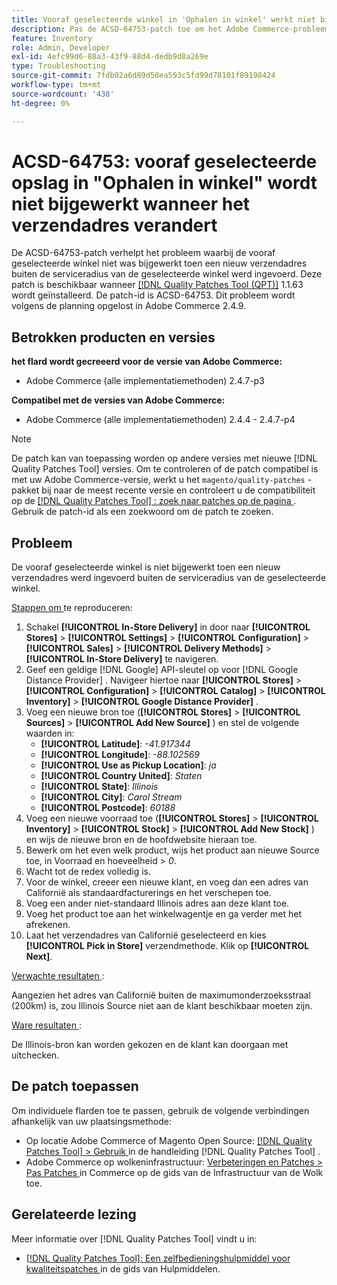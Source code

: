 ```yaml
---
title: Vooraf geselecteerde winkel in 'Ophalen in winkel' werkt niet bij wanneer het verzendadres verandert
description: Pas de ACSD-64753-patch toe om het Adobe Commerce-probleem op te lossen waarbij de vooraf geselecteerde winkel niet werd bijgewerkt toen een nieuw verzendadres buiten de serviceradius van de geselecteerde winkel werd ingevoerd.
feature: Inventory
role: Admin, Developer
exl-id: 4efc99d6-88a3-43f9-88d4-dedb9d8a269e
type: Troubleshooting
source-git-commit: 7fdb02a6d89d50ea593c5fd99d78101f89198424
workflow-type: tm+mt
source-wordcount: '438'
ht-degree: 0%

---
```


# ACSD-64753: vooraf geselecteerde opslag in &quot;Ophalen in winkel&quot; wordt niet bijgewerkt wanneer het verzendadres verandert

De ACSD-64753-patch verhelpt het probleem waarbij de vooraf geselecteerde winkel niet was bijgewerkt toen een nieuw verzendadres buiten de serviceradius van de geselecteerde winkel werd ingevoerd. Deze patch is beschikbaar wanneer [[!DNL Quality Patches Tool (QPT)]](/help/tools/quality-patches-tool/quality-patches-tool-to-self-serve-quality-patches.md) 1.1.63 wordt geïnstalleerd. De patch-id is ACSD-64753. Dit probleem wordt volgens de planning opgelost in Adobe Commerce 2.4.9.

## Betrokken producten en versies

**het flard wordt gecreeerd voor de versie van Adobe Commerce:**

* Adobe Commerce (alle implementatiemethoden) 2.4.7-p3

**Compatibel met de versies van Adobe Commerce:**

* Adobe Commerce (alle implementatiemethoden) 2.4.4 - 2.4.7-p4

>[!NOTE]
>
>De patch kan van toepassing worden op andere versies met nieuwe [!DNL Quality Patches Tool] versies. Om te controleren of de patch compatibel is met uw Adobe Commerce-versie, werkt u het `magento/quality-patches` -pakket bij naar de meest recente versie en controleert u de compatibiliteit op de [[!DNL Quality Patches Tool] : zoek naar patches op de pagina ](https://experienceleague.adobe.com/tools/commerce-quality-patches/index.html?lang=nl-NL) . Gebruik de patch-id als een zoekwoord om de patch te zoeken.

## Probleem

De vooraf geselecteerde winkel is niet bijgewerkt toen een nieuw verzendadres werd ingevoerd buiten de serviceradius van de geselecteerde winkel.

<u> Stappen om </u> te reproduceren:

1. Schakel **[!UICONTROL In-Store Delivery]** in door naar **[!UICONTROL Stores]** > **[!UICONTROL Settings]** > **[!UICONTROL Configuration]** > **[!UICONTROL Sales]** > **[!UICONTROL Delivery Methods]** > **[!UICONTROL In-Store Delivery]** te navigeren.
1. Geef een geldige [!DNL Google] API-sleutel op voor [!DNL Google Distance Provider] . Navigeer hiertoe naar **[!UICONTROL Stores]** > **[!UICONTROL Configuration]** > **[!UICONTROL Catalog]** > **[!UICONTROL Inventory]** > **[!UICONTROL Google Distance Provider]** .
1. Voeg een nieuwe bron toe (**[!UICONTROL Stores]** > **[!UICONTROL Sources]** > **[!UICONTROL Add New Source]** ) en stel de volgende waarden in:
   * **[!UICONTROL Latitude]**: *-41.917344*
   * **[!UICONTROL Longitude]**: *-88.102569*
   * **[!UICONTROL Use as Pickup Location]**: *ja*
   * **[!UICONTROL Country United]**: *Staten*
   * **[!UICONTROL State]**: *Illinois*
   * **[!UICONTROL City]**: *Carol Stream*
   * **[!UICONTROL Postcode]**: *60188*
1. Voeg een nieuwe voorraad toe (**[!UICONTROL Stores]** > **[!UICONTROL Inventory]** > **[!UICONTROL Stock]** > **[!UICONTROL Add New Stock]** ) en wijs de nieuwe bron en de hoofdwebsite hieraan toe.
1. Bewerk om het even welk product, wijs het product aan nieuwe Source toe, in Voorraad en hoeveelheid > *0*.
1. Wacht tot de redex volledig is.
1. Voor de winkel, creeer een nieuwe klant, en voeg dan een adres van Californië als standaardfacturerings en het verschepen toe.
1. Voeg een ander niet-standaard Illinois adres aan deze klant toe.
1. Voeg het product toe aan het winkelwagentje en ga verder met het afrekenen.
1. Laat het verzendadres van Californië geselecteerd en kies **[!UICONTROL Pick in Store]** verzendmethode. Klik op **[!UICONTROL Next]**.

<u> Verwachte resultaten </u>:

Aangezien het adres van Californië buiten de maximumonderzoeksstraal (200km) is, zou Illinois Source niet aan de klant beschikbaar moeten zijn.

<u> Ware resultaten </u>:

De Illinois-bron kan worden gekozen en de klant kan doorgaan met uitchecken.

## De patch toepassen

Om individuele flarden toe te passen, gebruik de volgende verbindingen afhankelijk van uw plaatsingsmethode:

* Op locatie Adobe Commerce of Magento Open Source: [[!DNL Quality Patches Tool] > Gebruik ](/help/tools/quality-patches-tool/usage.md) in de handleiding [!DNL Quality Patches Tool] .
* Adobe Commerce op wolkeninfrastructuur: [ Verbeteringen en Patches > Pas Patches ](https://experienceleague.adobe.com/docs/commerce-cloud-service/user-guide/develop/upgrade/apply-patches.html?lang=nl-NL) in Commerce op de gids van de Infrastructuur van de Wolk toe.

## Gerelateerde lezing

Meer informatie over [!DNL Quality Patches Tool] vindt u in:

* [[!DNL Quality Patches Tool]: Een zelfbedieningshulpmiddel voor kwaliteitspatches ](/help/tools/quality-patches-tool/quality-patches-tool-to-self-serve-quality-patches.md) in de gids van Hulpmiddelen.
